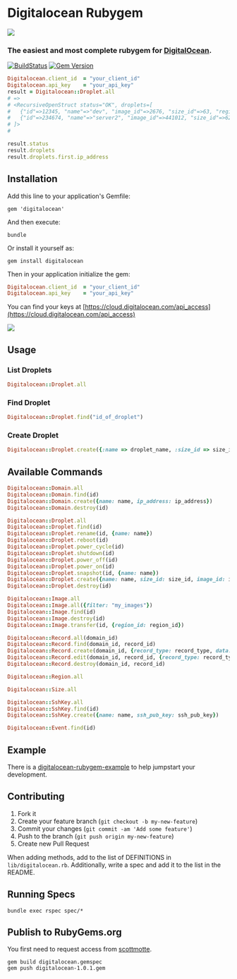# Digitalocean Rubygem 

![](https://raw.github.com/scottmotte/digitalocean/master/digitalocean-rubygem.jpg)

### The easiest and most complete rubygem for [DigitalOcean](https://www.digitalocean.com). 

[![BuildStatus](https://travis-ci.org/scottmotte/digitalocean.png?branch=master)](https://travis-ci.org/scottmotte/digitalocean)
[![Gem Version](https://badge.fury.io/rb/digitalocean.png)](http://badge.fury.io/rb/digitalocean)

```ruby
Digitalocean.client_id  = "your_client_id"
Digitalocean.api_key    = "your_api_key"
result = Digitalocean::Droplet.all
# =>
# <RecursiveOpenStruct status="OK", droplets=[
#   {"id"=>12345, "name"=>"dev", "image_id"=>2676, "size_id"=>63, "region_id"=>3, "backups_active"=>false, "ip_address"=>"198.555.55.55", "private_ip_address"=>nil, "locked"=>false, "status"=>"active", "created_at"=>"2013-06-12T03:07:14Z"}, 
#   {"id"=>234674, "name"=>"server2", "image_id"=>441012, "size_id"=>62, "region_id"=>1, "backups_active"=>false, "ip_address"=>"192.555.55.56", "private_ip_address"=>nil, "locked"=>false, "status"=>"active", "created_at"=>"2013-06-17T00:30:12Z"}
# ]>
#

result.status
result.droplets
result.droplets.first.ip_address
```

## Installation

Add this line to your application's Gemfile:

```
gem 'digitalocean'
```

And then execute:

```
bundle
```

Or install it yourself as:

```
gem install digitalocean
```

Then in your application initialize the gem:

```ruby
Digitalocean.client_id  = "your_client_id"
Digitalocean.api_key    = "your_api_key"
```

You can find your keys at [https://cloud.digitalocean.com/api_access](https://cloud.digitalocean.com/api_access)

[![](https://raw2.github.com/scottmotte/digitalocean/master/example.png)](https://cloud.digitalocean.com/api_access)

## Usage

### List Droplets

```ruby
Digitalocean::Droplet.all
```

### Find Droplet

```ruby
Digitalocean::Droplet.find("id_of_droplet")
```

### Create Droplet

```ruby
Digitalocean::Droplet.create({:name => droplet_name, :size_id => size_id, :image_id => image_id, :region_id => region_id)
```
## Available Commands

```ruby
Digitalocean::Domain.all
Digitalocean::Domain.find(id)
Digitalocean::Domain.create({name: name, ip_address: ip_address})
Digitalocean::Domain.destroy(id)

Digitalocean::Droplet.all
Digitalocean::Droplet.find(id)
Digitalocean::Droplet.rename(id, {name: name})
Digitalocean::Droplet.reboot(id)
Digitalocean::Droplet.power_cycle(id)
Digitalocean::Droplet.shutdown(id)
Digitalocean::Droplet.power_off(id)
Digitalocean::Droplet.power_on(id)
Digitalocean::Droplet.snapshot(id, {name: name})
Digitalocean::Droplet.create({name: name, size_id: size_id, image_id: image_id, region_id: region_id, ssh_key_ids: ssh_key_ids})
Digitalocean::Droplet.destroy(id)

Digitalocean::Image.all
Digitalocean::Image.all({filter: "my_images"})
Digitalocean::Image.find(id)
Digitalocean::Image.destroy(id)
Digitalocean::Image.transfer(id, {region_id: region_id})

Digitalocean::Record.all(domain_id)
Digitalocean::Record.find(domain_id, record_id)
Digitalocean::Record.create(domain_id, {record_type: record_type, data: data})
Digitalocean::Record.edit(domain_id, record_id, {record_type: record_type, data: data})
Digitalocean::Record.destroy(domain_id, record_id)

Digitalocean::Region.all

Digitalocean::Size.all

Digitalocean::SshKey.all
Digitalocean::SshKey.find(id)
Digitalocean::SshKey.create({name: name, ssh_pub_key: ssh_pub_key})

Digitalocean::Event.find(id)
```

## Example

There is a [digitalocean-rubygem-example](https://github.com/scottmotte/digitalocean-rubygem-example) to help jumpstart your development. 

## Contributing

1. Fork it
2. Create your feature branch (`git checkout -b my-new-feature`)
5. Commit your changes (`git commit -am 'Add some feature'`)
6. Push to the branch (`git push origin my-new-feature`)
7. Create new Pull Request

When adding methods, add to the list of DEFINITIONS in `lib/digitalocean.rb`. Additionally, write a spec and add it to the list in the README.

## Running Specs

```
bundle exec rspec spec/*
```

## Publish to RubyGems.org

You first need to request access from [scottmotte](http://github.com/scottmotte).

```
gem build digitalocean.gemspec
gem push digitalocean-1.0.1.gem
```
